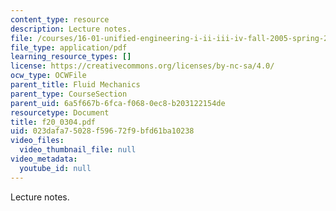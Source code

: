 ```yaml
---
content_type: resource
description: Lecture notes.
file: /courses/16-01-unified-engineering-i-ii-iii-iv-fall-2005-spring-2006/023dafa75028f59672f9bfd61ba10238_f20_0304.pdf
file_type: application/pdf
learning_resource_types: []
license: https://creativecommons.org/licenses/by-nc-sa/4.0/
ocw_type: OCWFile
parent_title: Fluid Mechanics
parent_type: CourseSection
parent_uid: 6a5f667b-6fca-f068-0ec8-b203122154de
resourcetype: Document
title: f20_0304.pdf
uid: 023dafa7-5028-f596-72f9-bfd61ba10238
video_files:
  video_thumbnail_file: null
video_metadata:
  youtube_id: null
---
```

Lecture notes.